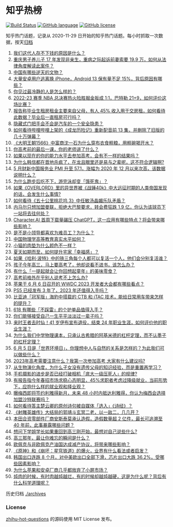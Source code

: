 # 知乎热榜
[![Build Status](https://github.com/ToWeLong/zhihu-hot-questions/workflows/CI/badge.svg)](https://github.com/ToWeLong/zhihu-hot-questions/actions)
[![GitHub language](https://img.shields.io/badge/language-golang-orange.svg)](https://golang.org/)
[![GitHub license](https://img.shields.io/github/license/ToWeLong/zhihu-hot-questions)](https://github.com/ToWeLong/zhihu-hot-questions/blob/main/LICENSE)

知乎热门话题，记录从 2020-11-29 日开始的知乎热门话题。每小时抓取一次数据，按天[归档](./archives)

<!-- BEGIN -->

1. [我们这代人存不下钱的原因是什么？](https://www.zhihu.com/question/603826642)
1. [重庆男子养儿子 17 年发现非亲生，重病之际起诉前妻索要 19.9 万，如何从法律角度解读此案件？](https://www.zhihu.com/question/604728463)
1. [中国有哪些逆天的文物？](https://www.zhihu.com/question/22638720)
1. [大量安卓用户逃离换 iPhone，Android 13 保有量不足 15%，背后原因有哪些？](https://www.zhihu.com/question/604820761)
1. [你见过最冷静的人是怎么样的？](https://www.zhihu.com/question/315251005)
1. [2022-23 赛季 NBA 总决赛热火险胜掘金扳成 1:1，巴特勒 21+9，如何评价这场比赛？](https://www.zhihu.com/question/604817391)
1. [报告称毕业生租房租金主要来自父母，有人 45% 收入用于交房租，如何看待此数据？毕业后一直租房可行吗？](https://www.zhihu.com/question/604420104)
1. [隐藏式门把手会不会是汽车的一个安全隐患？](https://www.zhihu.com/question/604174782)
1. [如何看待哔哩哔哩上架的《成龙历险记》重新配音前 13 集，并删除了旧版的几十万弹幕？](https://www.zhihu.com/question/604251906)
1. [《大明王朝1566》中富商沈一石为什么穿布衣食粗粮，用粗碗喝开水？](https://www.zhihu.com/question/335888097)
1. [你高考前的最后一课，你的老师讲了什么？](https://www.zhihu.com/question/604067804)
1. [如果以现在的你的能力水平去参加高考，会有不一样的结果吗？](https://www.zhihu.com/question/597439864)
1. [为什么韩信都在晋地杀疯了，在龙且眼里还是易与之辈呢，这不符合逻辑啊?](https://www.zhihu.com/question/604373307)
1. [5 月财新中国服务业 PMI 升至 57.1，涨幅为 2020 年 12 月以来次高，该数据说明什么？](https://www.zhihu.com/question/604832541)
1. [为什么跑步后吃不下，游完泳却变「饿死鬼」？](https://www.zhihu.com/question/598002295)
1. [如果《OVERLORD》里的异世界被《战锤40k》中大远征时期的人类帝国发现的话，会发生什么事情?](https://www.zhihu.com/question/601854566)
1. [如何看待《五十公里桃花坞 3》中任敏汤晶媚乐队矛盾？](https://www.zhihu.com/question/604722511)
1. [内马尔只想加盟曼联，拒绝大巴黎要求，转会费狂跌 1.9 亿，你认为该球员下一站将去往何处？](https://www.zhihu.com/question/604201925)
1. [Character.AI 首周下载量碾压 ChatGPT，这一应用有哪些特点？将会带来哪些影响？](https://www.zhihu.com/question/604552431)
1. [是不是小领导都喜欢为难员工？为什么？](https://www.zhihu.com/question/603242743)
1. [中国物理学高等教育真实水平如何？](https://www.zhihu.com/question/597110693)
1. [小猫的肉垫为什么颜色不一样？](https://www.zhihu.com/question/602769104)
1. [夏天如期而至，如何提升宅家「幸福感」？](https://www.zhihu.com/question/603623752)
1. [如果《哈利·波特》中的铁三角每个人都可以复活一个人，他们会分别复活谁？](https://www.zhihu.com/question/604002524)
1. [孩子今年高三，马上要高考了，他却说看不进书，该怎么办？](https://www.zhihu.com/question/604227986)
1. [有什么「一提起就会让你回想起童年」的美味零食？](https://www.zhihu.com/question/604006665)
1. [高考前格外在乎别人说考不上怎么办?](https://www.zhihu.com/question/604150938)
1. [苹果于 6 月 6 日召开的  WWDC 2023 开发者大会都有哪些看点？](https://www.zhihu.com/question/592713127)
1. [PS5 已经发布 3 年了，2023 年还值得入手吗？](https://www.zhihu.com/question/540585488)
1. [比亚迪「冠军版」海豹中搭载的 CTB 和 iTAC 技术，能给日常用车带来怎样的提升？](https://www.zhihu.com/question/604671112)
1. [618 有哪些「不踩雷」的个护单品值得入手？](https://www.zhihu.com/question/602603559)
1. [你们能够接受自己一生平平淡淡过一辈子吗？](https://www.zhihu.com/question/603707094)
1. [来时王者去时仙！41 岁伊布宣布退役，结束 24 年职业生涯，如何评价他的职业生涯？](https://www.zhihu.com/question/604704769)
1. [为什么我们中学物理课本，只承认古希腊的阿基米德的杠杆定理，而不认墨子的杠杆定理？](https://www.zhihu.com/question/603979051)
1. [6 月 5 日是「世界环境日」，你理想中人与自然的关系是怎样的？为此我们可以做些什么？](https://www.zhihu.com/question/604432723)
1. [2023年高考需要注意什么？我第一次参加高考,大家有什么建议吗?](https://www.zhihu.com/question/604794841)
1. [从生物演化角度，为什么子女没有遗传父母的知识经验，而是重置再学习？](https://www.zhihu.com/question/601678910)
1. [手机摄影的进步是否已经打破相机「底大一级压死人」的规律?](https://www.zhihu.com/question/604440814)
1. [有报告指今年春招市场求稳心态明显，45%求职者考虑过降级就业，当前形势下，应抱什么样的就业观和择业观？](https://www.zhihu.com/question/604195542)
1. [曝梅西即将签约利雅得新月，未来 48 小时内抵达利雅得，你认为梅西会选择加盟沙特联赛吗？](https://www.zhihu.com/question/604704955)
1. [如何看待答主楚云卿的原创诗句被自媒体「选入」《诗经》？](https://www.zhihu.com/question/604719253)
1. [《射雕英雄传》大结局的郭靖斗玄冥二老，以一敌二，几几开？](https://www.zhihu.com/question/604144281)
1. [本田合资零部件厂商安斯泰莫承认造假，造假数量超 2 亿件，最长可追溯至 40 年前，此事暴露哪些问题？](https://www.zhihu.com/question/602979872)
1. [想问下学姐学长如果重回到高三刚开始，最想对自己说些什么?](https://www.zhihu.com/question/603472833)
1. [高三那年，最让你难忘的瞬间是什么？](https://www.zhihu.com/question/603806763)
1. [欧佩克与非欧佩克产油国达成减产协议，将带来哪些影响？](https://www.zhihu.com/question/604820192)
1. [《原神》和《崩坏：星穹铁道》的爆火，业界有什么看法或者启发？](https://www.zhihu.com/question/603634431)
1. [韩国出口连跌 8 个月，对中美欧出口全部下滑，芯片出口大跌 36.2%，受哪些因素影响？](https://www.zhihu.com/question/604222429)
1. [为什么苹果和安卓厂商几乎都放弃了小屏市场？](https://www.zhihu.com/question/603801469)
1. [炖肉的时候，有时肉越炖越烂，有的时候却越炖越硬，这是为什么呢？背后有什么科学道理呢？](https://www.zhihu.com/question/507310446)

<!-- END -->

历史归档 [./archives](./archives)


### License
[zhihu-hot-questions](https://github.com/towelong/zhihu-hot-questions) 的源码使用 MIT License 发布。
